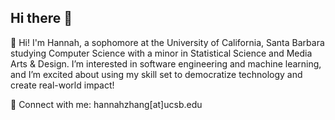 ## Hi there 👋

🔭 Hi! I'm Hannah, a sophomore at the University of California, Santa Barbara studying Computer Science with a minor in Statistical Science and Media Arts & Design. I’m interested in software engineering and machine learning, and I’m excited about using my skill set to democratize technology and create real-world impact!

💌 Connect with me: hannahzhang[at]ucsb.edu

